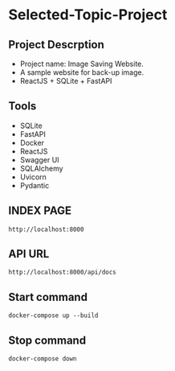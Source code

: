# Selected-Topic-Project
## Project Descrption
  - Project name: Image Saving Website.
  - A sample website for back-up image.
  - ReactJS + SQLite + FastAPI
## Tools
  - SQLite
  - FastAPI
  - Docker
  - ReactJS
  - Swagger UI
  - SQLAlchemy
  - Uvicorn
  - Pydantic
## INDEX PAGE
```
http://localhost:8000
```
## API URL
```
http://localhost:8000/api/docs
```
## Start command
```
docker-compose up --build
```
## Stop command
```
docker-compose down
```
